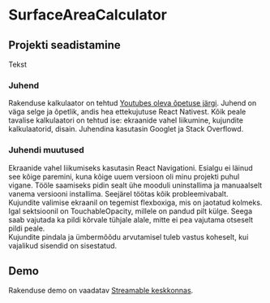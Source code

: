 # SurfaceAreaCalculator  
## Projekti seadistamine  
Tekst  
### Juhend  
Rakenduse kalkulaator on tehtud [Youtubes oleva õpetuse järgi](https://www.youtube.com/watch?v=kye4zEwDxgU). Juhend on väga selge ja õpetlik, andis hea ettekujutuse React Nativest. Kõik peale tavalise kalkulaatori on tehtud ise: ekraanide vahel liikumine, kujundite kalkulaatorid, disain. Juhendina kasutasin Googlet ja Stack Overflowd.
### Juhendi muutused  
Ekraanide vahel liikumiseks kasutasin React Navigationi. Esialgu ei läinud see kõige paremini, kuna kõige uuem versioon oli minu projekti puhul vigane. Tööle saamiseks pidin sealt ühe mooduli uninstallima ja manuaalselt vanema versiooni installima. Seejärel töötas kõik probleemivabalt.  
Kujundite valimise ekraanil on tegemist flexboxiga, mis on jaotatud kolmeks. Igal sektsioonil on TouchableOpacity, millele on pandud pilt külge. Seega saab vajutada ka pildi kõrvale tühjale alale, mitte ei pea vajutama otseselt pildi peale.  
Kujundite pindala ja ümbermõõdu arvutamisel tuleb vastus koheselt, kui vajalikud sisendid on sisestatud.
## Demo
Rakenduse demo on vaadatav [Streamable keskkonnas](https://streamable.com/588on).